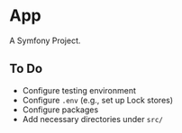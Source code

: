 # App

A Symfony Project.

## To Do

-	Configure testing environment
-	Configure `.env` (e.g., set up Lock stores)
-	Configure packages
-	Add necessary directories under `src/`
